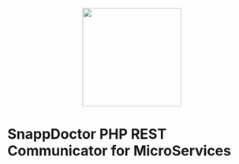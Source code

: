 <p align="center"><a href="https://snapp.doctor" target="_blank"><img src="https://snapp.doctor/static/media/snap_header.81dda777.png" width="200"></a></p>
<p align="center">

</p>

# SnappDoctor PHP REST Communicator for MicroServices
